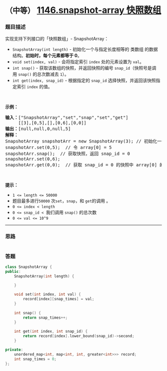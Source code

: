 # `（中等）` [1146.snapshot-array 快照数组](https://leetcode-cn.com/problems/snapshot-array/)

### 题目描述
<p>实现支持下列接口的「快照数组」-&nbsp;SnapshotArray：</p>

<ul>
	<li><code>SnapshotArray(int length)</code>&nbsp;- 初始化一个与指定长度相等的 类数组 的数据结构。<strong>初始时，每个元素都等于</strong><strong>&nbsp;0</strong>。</li>
	<li><code>void set(index, val)</code>&nbsp;- 会将指定索引&nbsp;<code>index</code>&nbsp;处的元素设置为&nbsp;<code>val</code>。</li>
	<li><code>int snap()</code>&nbsp;- 获取该数组的快照，并返回快照的编号&nbsp;<code>snap_id</code>（快照号是调用&nbsp;<code>snap()</code>&nbsp;的总次数减去&nbsp;<code>1</code>）。</li>
	<li><code>int get(index, snap_id)</code>&nbsp;- 根据指定的&nbsp;<code>snap_id</code>&nbsp;选择快照，并返回该快照指定索引 <code>index</code>&nbsp;的值。</li>
</ul>

<p>&nbsp;</p>

<p><strong>示例：</strong></p>

<pre><strong>输入：</strong>["SnapshotArray","set","snap","set","get"]
     [[3],[0,5],[],[0,6],[0,0]]
<strong>输出：</strong>[null,null,0,null,5]
<strong>解释：
</strong>SnapshotArray snapshotArr = new SnapshotArray(3); // 初始化一个长度为 3 的快照数组
snapshotArr.set(0,5);  // 令 array[0] = 5
snapshotArr.snap();  // 获取快照，返回 snap_id = 0
snapshotArr.set(0,6);
snapshotArr.get(0,0);  // 获取 snap_id = 0 的快照中 array[0] 的值，返回 5</pre>

<p>&nbsp;</p>

<p><strong>提示：</strong></p>

<ul>
	<li><code>1 <= length&nbsp;<= 50000</code></li>
	<li>题目最多进行<code>50000</code> 次<code>set</code>，<code>snap</code>，和&nbsp;<code>get</code>的调用 。</li>
	<li><code>0 <= index&nbsp;<&nbsp;length</code></li>
	<li><code>0 <=&nbsp;snap_id <&nbsp;</code>我们调用&nbsp;<code>snap()</code>&nbsp;的总次数</li>
	<li><code>0 <=&nbsp;val <= 10^9</code></li>
</ul>


---
### 思路
```
```



### 答题
``` C++
class SnapshotArray {
public:
    SnapshotArray(int length) {

    }
    
    void set(int index, int val) {
		record[index][snap_times] = val;
    }
    
    int snap() {
		return snap_times++;
    }
    
    int get(int index, int snap_id) {
		return record[index].lower_bound(snap_id)->second;
    }

private:
	unordered_map<int, map<int, int, greater<int>>> record;
	int snap_times = 0;
};
```




